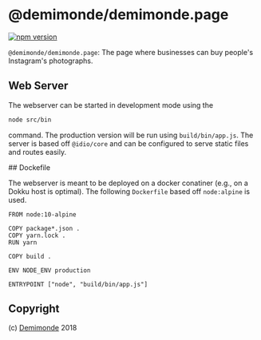 # @demimonde/demimonde.page

[![npm version](https://badge.fury.io/js/@demimonde/demimonde.page.svg)](https://npmjs.org/package/@demimonde/demimonde.page)

`@demimonde/demimonde.page`: The page where businesses can buy people's Instagram's photographs.

## Web Server

The webserver can be started in development mode using the

```sh
node src/bin
```

command. The production version will be run using `build/bin/app.js`. The server is based off `@idio/core` and can be configured to serve static files and routes easily.

## Dockefile

The webserver is meant to be deployed on a docker conatiner (e.g., on a Dokku host is optimal). The following `Dockerfile` based off `node:alpine` is used.

```
FROM node:10-alpine

COPY package*.json .
COPY yarn.lock .
RUN yarn

COPY build .

ENV NODE_ENV production

ENTRYPOINT ["node", "build/bin/app.js"]
```

## Copyright

(c) [Demimonde][1] 2018

[1]: https://demimonde.cc
